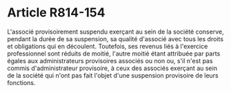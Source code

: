 # Article R814-154

L'associé provisoirement suspendu exerçant au sein de la société conserve, pendant la durée de sa suspension, sa qualité d'associé avec tous les droits et obligations qui en découlent. Toutefois, ses revenus liés à l'exercice professionnel sont réduits de moitié, l'autre moitié étant attribuée par parts égales aux administrateurs provisoires associés ou non ou, s'il n'est pas commis d'administrateur provisoire, à ceux des associés exerçant au sein de la société qui n'ont pas fait l'objet d'une suspension provisoire de leurs fonctions.